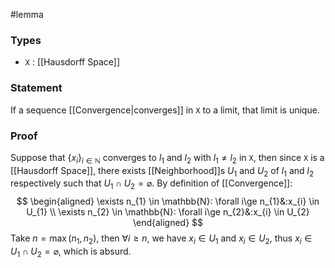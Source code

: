 #lemma
### Types
- `X` : [[Hausdorff Space]]
### Statement
If a sequence [[Convergence|converges]] in `X` to a limit, that limit is unique.
### Proof
Suppose that $\left\{ x_{i} \right\}_{i\in\mathbb{N}}$ converges to $l_{1}$ and $l_{2}$ with $l_{1}\ne l_{2}$ in `X`, then since `X` is a [[Hausdorff Space]], there exists [[Neighborhood]]s $U_{1}$ and $U_{2}$ of $l_1$ and $l_2$ respectively such that $U_{1} \cap U_{2} = \varnothing$. By definition of [[Convergence]]:
$$
\begin{aligned}
\exists n_{1} \in \mathbb{N}: \forall i\ge n_{1}&:x_{i} \in U_{1} \\
\exists n_{2} \in \mathbb{N}: \forall i\ge n_{2}&:x_{i} \in U_{2}
\end{aligned}
$$
Take $n = \max\left( n_{1}, n_{2} \right)$, then $\forall i\ge n$, we have $x_{i} \in U_{1}$ and $x_{i} \in U_{2}$, thus $x_i \in U_1 \cap U_2 = \varnothing$, which is absurd.